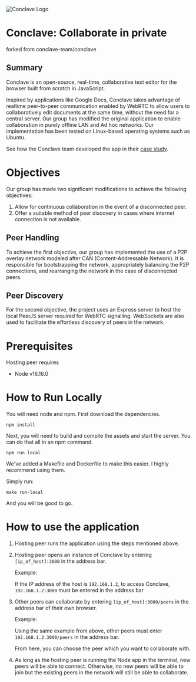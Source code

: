 ![Conclave Logo](/public/assets/img/conclave-mask-small.ico)

# Conclave: Collaborate in private

forked from conclave-team/conclave

## Summary

Conclave is an open-source, real-time, collaborative text editor for the browser built from scratch in JavaScript.

Inspired by applications like Google Docs, Conclave takes advantage of realtime peer-to-peer communication enabled by WebRTC to allow users to collaboratively edit documents at the same time, without the need for a central server. Our group has modified the original application to enable collaboration in purely offline LAN and Ad hoc networks. Our implementation has been tested on Linux-based operating systems such as Ubuntu. 

See how the Conclave team developed the app in their [case study](https://conclave-team.github.io/conclave-site/).

# Objectives

Our group has made two significant modifications to achieve the following objectives:
1. Allow for continuous collaboration in the event of a disconnected peer.
2. Offer a suitable method of peer discovery in cases where internet connection is not available.

## Peer Handling
To achieve the first objective, our group has implemented the use of a P2P overlay network modeled after CAN (Content-Addressable Network). It is responsible for bootstrapping the network, appropriately balancing the P2P connections, and rearranging the network in the case of disconnected peers.

## Peer Discovery
For the second objective, the project uses an Express server to host the local PeerJS server required for WebRTC signalling. WebSockets are also used to facilitate the effortless discovery of peers in the network.

# Prerequisites

Hosting peer requires
- Node v16.16.0

# How to Run Locally

You will need node and npm. First download the dependencies.

```
npm install
```

Next, you will need to build and compile the assets and start the server. You can do that all in an npm command.

```
npm run local
```

We've added a Makefile and Dockerfile to make this easier. I highly recommend using them.

Simply run:

```
make run-local
```

And you will be good to go.

# How to use the application

1. Hosting peer runs the application using the steps mentioned above.
2. Hosting peer opens an instance of Conclave by entering ```[ip_of_host]:3000``` in the address bar.

    Example:

    If the IP address of the host is ```192.168.1.2```, to access Conclave, ```192.168.1.2:3000``` must be entered in the address bar
3. Other peers can collaborate by entering ```[ip_of_host]:3000/peers``` in the address bar of their own browser. 

    Example: 

    Using the same example from above, other peers must enter ```192.168.1.2:3000/peers``` in the address bar.


    From here, you can choose the peer which you want to collaborate with.
4. As long as the hosting peer is running the Node app in the terminal, new peers will be able to connect. Otherwise, no new peers will be able to join but the existing peers in the network will still be able to collaborate.